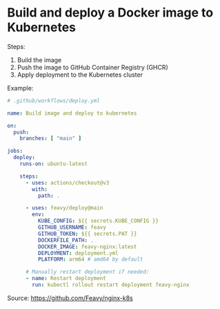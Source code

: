 # Build and deploy a Docker image to Kubernetes

Steps:
1. Build the image
2. Push the image to GitHub Container Registry (GHCR)
3. Apply deployment to the Kubernetes cluster

Example:

```yml
# .github/workflows/deploy.yml

name: Build image and deploy to kubernetes

on:
  push:
    branches: [ "main" ]

jobs:
  deploy:
    runs-on: ubuntu-latest

    steps:
      - uses: actions/checkout@v3
        with:
          path: .

      - uses: feavy/deploy@main
        env:
          KUBE_CONFIG: ${{ secrets.KUBE_CONFIG }}
          GITHUB_USERNAME: feavy
          GITHUB_TOKEN: ${{ secrets.PAT }}
          DOCKERFILE_PATH: .
          DOCKER_IMAGE: feavy-nginx:latest
          DEPLOYMENT: deployment.yml
          PLATFORM: arm64 # amd64 by default

      # Manually restart deployment if needed:
      - name: Restart deployment
        run: kubectl rollout restart deployment feavy-nginx

```

Source: https://github.com/Feavy/nginx-k8s